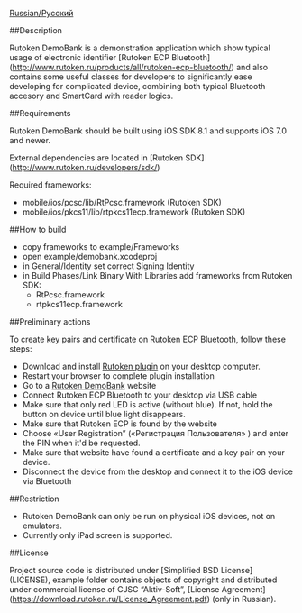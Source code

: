 [Russian/Русский](README_RUS.mdown) 

##Description

Rutoken DemoBank is a demonstration application which show typical usage of electronic identifier [Rutoken ECP Bluetooth] (http://www.rutoken.ru/products/all/rutoken-ecp-bluetooth/) and also contains some useful classes for developers to significantly ease developing for complicated device, combining both typical Bluetooth accesory and SmartCard with reader logics.

##Requirements

Rutoken DemoBank should be built using iOS SDK 8.1 and supports iOS 7.0 and newer.

External dependencies are located in [Rutoken SDK] (http://www.rutoken.ru/developers/sdk/) 

Required frameworks:
* mobile/ios/pcsc/lib/RtPcsc.framework (Rutoken SDK)
* mobile/ios/pkcs11/lib/rtpkcs11ecp.framework (Rutoken SDK)

##How to build
* copy frameworks to example/Frameworks
* open example/demobank.xcodeproj
* in General/Identity set correct Signing Identity
* in Build Phases/Link Binary With Libraries add frameworks from Rutoken SDK:
	- RtPcsc.framework
	- rtpkcs11ecp.framework

##Preliminary actions

To create key pairs and certificate on Rutoken ECP Bluetooth, follow these steps:

* Download and install [Rutoken plugin](http://www.rutoken.ru/products/all/rutoken-plugin/) on your desktop computer.
* Restart your browser to complete plugin installation
* Go to a [Rutoken DemoBank](http://demobank.rutoken.ru) website
* Connect Rutoken ECP Bluetooth to your desktop via USB cable
* Make sure that only red LED is active (without blue). If not, hold the button on device until blue light disappears.
* Make sure that Rutoken ECP is found by the website
* Choose «User Registration” («Регистрация Пользователя» ) and enter the PIN when it'd be requested.
* Make sure that website have found a certificate and a key pair on your device.
* Disconnect the device from the desktop and connect it to the iOS device via Bluetooth

##Restriction

* Rutoken DemoBank can only be run on physical iOS devices, not on emulators.
* Currently only iPad screen is supported.

##License

Project source code is  distributed under [Simplified BSD License] (LICENSE),
example folder contains objects of copyright and distributed under commercial license of CJSC “Aktiv-Soft”, [License Agreement] (https://download.rutoken.ru/License_Agreement.pdf) (only in Russian).
